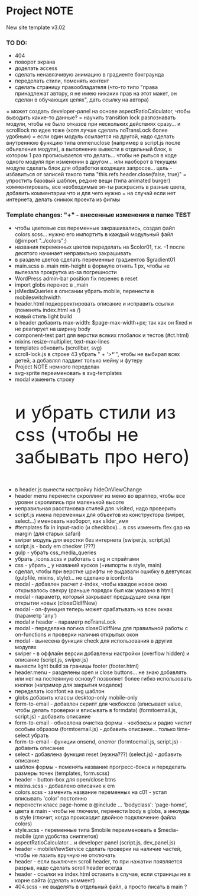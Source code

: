 # Project NOTE
New site template v3.02


### TO DO:
- 404
- поворот экрана
- доделать access
- сделать ненавязчивую анимацию в градиенте бэкграунда
- переделать стили, поменять контент
- сделать страницу правообладателя (что-то типо "права принадлежат автору, я не имею никаких прав на этот макет, он сделан в обучающих целях", дать ссылку на автора)

= может создать developer-panel на основе aspectRatioCalculator, чтобы выводить какие-то данные?
= научить transition lock разпознавать модули, чтобы не было отказов при нескольких действиях сразу... и scrolllock по идее тоже (хотя лучше сделать noTransLock более удобным)
= если один модуль ссылается на другой, надо сделать внутреннюю функцию типа onmenuclose (например в script.js после объявления модуля), а выполнение вывести в отдельный блок, в котором 1 раз прописывается что делать... чтобы не рыться в коде одного модуля при изменении в другом... или наоборот в текущем модуле сделать блок для обработки входящих запросов... цель - избавиться от записей такого типа "this.refs.header.close(false, true)"
= упростить базовый шаблон, редкие вещи (типа animated burger) комментировать, все необходимые эл-ты раскрасить в разные цвета, добавить комментарии что и для чего нужно
= на случай если нет интернета, делать снимок проекта из фигмы


### Template changes: "+" - внесенные изменения в папке TEST
+ чтобы цветовые css переменные закрашивались, создал файл colors.scss... нужно его импортить в каждый модульный файл (@import "../colors";)
+ названия переменных цветов переделать на $color01, т.к. -1 после десятого начинает неправильно закрашивать
+ в разделе цветов сделать переменные градиентов $gradient01
+ main.scss в .main min-height в формуле отнять 1 рх, чтобы не вылезала прокрутка из-за погрешности
+ WordPress admin-bar position fix перенес в reset
+ import globs перенес в _main
+ jsMediaQueries в описании убрать mobile, перенести в mobileswitchwidth
+ header.html подкорректировать описание и исправить ссылки (поменять index.html на /)
+ новый стиль light build
+ в header добавить max-width: $page-max-width+px; так как он fixed и не реагирует на ширину body
+ component-test part для верстки всяких глобалок и тестов (#ct.html)
+ mixins resize-multiplier, text-max-lines
+ templates обновить (scrollbar, svg)
+ scroll-lock.js в строке 43 убрать " + '>*'", чтобы не выбирал всех детей, а добавлял паддинг только мейну и футеру
+ Project NOTE немного переделан
+ svg-sprite переименовать в svg-templates
+ modal изменить строку <p class="test-article" style="font-size: 50px;"> и убрать стили из css (чтобы не забывать про него)
- в header.js вынести настройку hideOnViewChangе
- header menu перенести скроллинг из меню во враппер, чтобы все уровни скролились при маленькой высоте
- неправильная расстановка стилей для :visited, надо проверить
- script.js имена переменных для объектов из конструктора (swiper, select...) именовать наоборот, как slider_имя
- #templates fix in input-radio (и checkbox)... в css изменить flex gap на margin (для старых safari)
- swiper модуль для верстки без интернета (swiper.js, script.js)
- script.js - body em checker (???)
- gulp - убрать css_media_queries
- убрать _icons.scss и работать с svg и спрайтами
- css - убрать _ у названий кусков (+импорты в style, main)
- сделал, чтобы при верстке шрифты не выдавали ошибку в девтулсах (gulpfile, mixins, style)... не сделано в iconfonts
- modal - добавлен расчет z-index, чтобы каждое новое окно открывалось свехру (раньше порядок был как указано в html)
- modal - параметр, который закрывает предыдущие окна при открытии новых (closeOldIfNew)
- modal - on-функция теперь может срабатывать на всех окнах (параметр 'any')
- modal и header - параметр noTransLock
- modal - переделана логика closeOldIfNew для правильной работы с on-functions и проверки наличия открытых окон
- modal - вынесена функция check для использования в других модулях
- swiper - в оффлайн версии добавлены настройки (overflow hidden) и описание (script.js, swiper.js)
- вынести light build за границы footer (footer.html)
- header.menu - разделены open и close buttons... не знаю добавлять или нет на постоянную основу? позволяет более гибко использовать кнопки (например для закрытия модалок)
- переделать iconfont на svg шаблон
- globs добавить классы desktop-only mobile-only
- form-to-email - добавлен скрипт для чекбоксов (вписывает value, чтобы делать проверки и вписывать в formdata) (formtoemail.js, script.js) - добавить описание
- form-to-email - обновлена очистка формы - чекбоксы и радио чистит особым образом (formtoemail.js) - добавить описание... только time-select убрать
- form-to-email - функции onsend, onerror (formtoemail.js, script.js) - добавить описание
- select - добавлена функция reset (нужна???) (select.js) - добавить описание
- шаблон формы - поменять название прогресс-бокса и переделать размеры точек (templates, form.scss)
- header - button-box для open/close btns
- mixins.scss - добавлено описание к em
- colors.scss - заменить название переменных на c01 - устал вписывать 'color' постоянно
- перенести класс page-home в @include ... 'bodyclass': 'page-home',
- цвета в main - чтобы не глючили, перенести body в globs, a инклуды в style (глючит, когда происходит двойное подключение файла colors)
- style.scss - переменные типа $mobile переименовать в $media-mobile (для удобства сниппетов)
- aspectRatioCalculator... и developer panel (script.js, dev_panel.js)
- header - mobileViewService сделать проверки на наличие частей, чтобы не лазить вручную не отключать
- header - если выключен scroll header, то при нажатии появляется разрыв, надо сделать scroll header всегда
- header - ссылки на index.html оставить в случае, если страницы не в корне сайта (сделать коммент)
- 404.scss - не выделять в отдельный файл, а просто писать в main ?